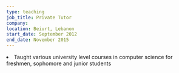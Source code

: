 ```yaml
---
type: teaching
job_title: Private Tutor
company: 
location: Beiurt, Lebanon
start_date: September 2012
end_date: November 2015
---
```


<li> Taught various university level courses in computer science for freshmen, sophomore
and junior students</li>